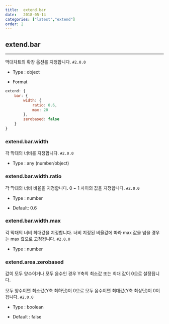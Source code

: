 ```yaml
---
title:  extend.bar
date:   2018-05-14
categories: ["latest","extend"]
order: 2
---
```


## extend.bar
---

막대차트의 확장 옵션를 지정합니다. `#2.0.0`

* Type : object

* Format
```javascript
extend: {
	bar: {
		width: {
			ratio: 0.6,
			max: 20
		},
		zerobased: false
	}
}
```

### extend.bar.width

각 막대의 너비를 지정합니다. `#2.0.0`

* Type : any (number/object)


### extend.bar.width.ratio

각 막대의 너비 비율을 지정합니다. 0 ~ 1 사이의 값을 지정합니다. `#2.0.0`

* Type : number

* Default: 0.6

### extend.bar.width.max

각 막대의 너비 최대값을 지정합니다. 너비 지정된 비율값에 따라 max 값을 넘을 경우는 max 값으로 고정됩니다. `#2.0.0`

* Type : number


### extend.area.zerobased

값이 모두 양수이거나 모두 음수인 경우 Y축의 최소값 또는 최대 값이 0으로 설정됩니다.

모두 양수이면 최소값(Y축 최하단)이 0으로 모두 음수이면 최대값(Y축 최상단)이 0이 됩니다. `#2.0.0`

* Type : boolean

* Default : false
